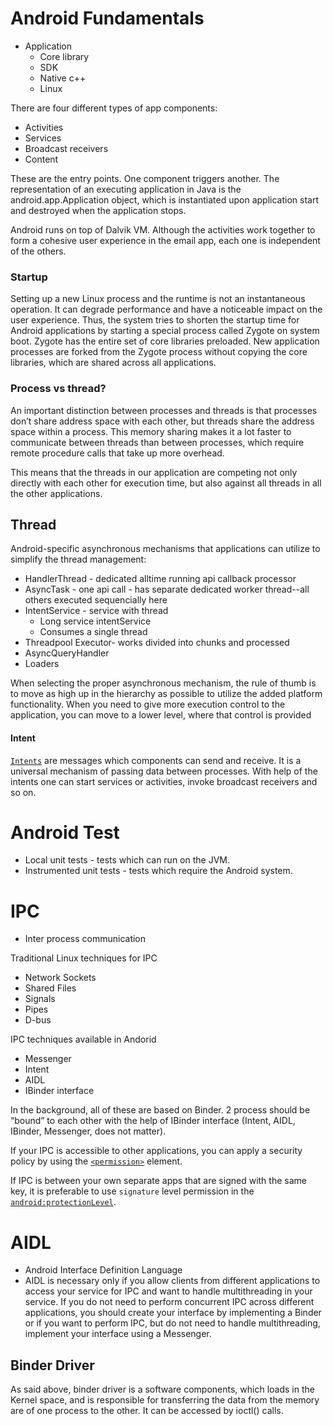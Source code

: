 # Android Fundamentals

- Application
  - Core library
  - SDK 
  - Native c++ 
  - Linux

There are four different types of app components:

-   Activities
-   Services
-   Broadcast receivers
-   Content 

These are the entry points. One component triggers another. The representation of an executing application in Java is the android.app.Application object, which is instantiated upon application start and destroyed when the application stops.


Android runs on top of Dalvik VM. Although the activities work together to form a cohesive user experience in the email app, each one is independent of the others.


### Startup
Setting up a new Linux process and the runtime is not an instantaneous operation. It can degrade performance and have a noticeable impact on the user experience. Thus, the system tries to shorten the startup time for Android applications by starting a special process called Zygote on system boot. Zygote has the entire set of core libraries preloaded. New application processes are forked from the Zygote process without copying the core libraries, which are shared across all applications.


### Process vs thread?
An important distinction between processes and threads is that processes don’t share address space with each other, but threads share the address space within a process. This memory sharing makes it a lot faster to communicate between threads than between processes, which require remote procedure calls that take up more overhead.

This means that the threads in our application are competing not only directly with each other for execution time, but also against all threads in all the other applications.


## Thread

Android-specific asynchronous mechanisms that applications can utilize to simplify the thread management:

 - HandlerThread - dedicated alltime running api callback processor
 - AsyncTask - one api call - has separate dedicated worker thread--all others executed sequencially here
 - IntentService - service with thread
    - Long service intentService
    - Consumes a single thread
 - Threadpool Executor- works divided into chunks and processed
 - AsyncQueryHandler
 - Loaders 

 When selecting the proper asynchronous mechanism, the rule of thumb is to move as high up in the hierarchy as possible to utilize the added platform functionality. When you need to give more execution control to the application, you can move to a lower level, where that control is provided


#### Intent
[`Intents`](http://developer.android.com/reference/android/content/Intent.html) are messages which components can send and receive. It is a universal mechanism of passing data between processes. With help of the intents one can start services or activities, invoke broadcast receivers and so on.


# Android Test
- Local unit tests - tests which can run on the JVM.
- Instrumented unit tests - tests which require the Android system.





# IPC 
- Inter process communication

Traditional Linux techniques for IPC
- Network Sockets
- Shared Files  
- Signals
- Pipes
- D-bus  

IPC techniques available in Andorid
- Messenger 
- Intent
- AIDL 
- IBinder interface  

In the background, all of these are based on Binder. 2 process should be “bound” to each other with the help of IBinder interface (Intent, AIDL, IBinder, Messenger, does not matter).

If your IPC is accessible to other applications, you can apply a security policy by using the [`<permission>`](https://developer.android.com/guide/topics/manifest/permission-element.html) element. 

If IPC is between your own separate apps that are signed with the same key, it is preferable to use `signature` level permission in the [`android:protectionLevel`](https://developer.android.com/guide/topics/manifest/permission-element.html#plevel).


# AIDL 
- Android Interface Definition Language
- AIDL is necessary only if you allow clients from different applications to access your service for IPC and want to handle multithreading in your service. If you do not need to perform concurrent IPC across different applications, you should create your interface by implementing a Binder or if you want to perform IPC, but do not need to handle multithreading, implement your interface using a Messenger.


## Binder Driver

As said above, binder driver is a software components, which loads in the Kernel space, and is responsible for transferring the data from the memory are of one process to the other. It can be accessed by ioctl() calls.


